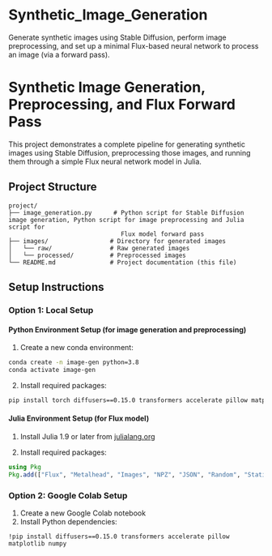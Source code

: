 # Synthetic_Image_Generation
Generate synthetic images using Stable Diffusion, perform image preprocessing, and set up a minimal Flux-based neural network to process an image (via a forward pass).


# Synthetic Image Generation, Preprocessing, and Flux Forward Pass

This project demonstrates a complete pipeline for generating synthetic images using Stable Diffusion, preprocessing those images, and running them through a simple Flux neural network model in Julia.

## Project Structure

```
project/
├── image_generation.py      # Python script for Stable Diffusion image generation, Python script for image preprocessing and Julia script for 
                               Flux model forward pass
├── images/                 # Directory for generated images
│   └── raw/                # Raw generated images
│   └── processed/          # Preprocessed images
└── README.md               # Project documentation (this file)
```

## Setup Instructions

### Option 1: Local Setup

#### Python Environment Setup (for image generation and preprocessing)

1. Create a new conda environment:
```bash
conda create -n image-gen python=3.8
conda activate image-gen
```

2. Install required packages:
```bash
pip install torch diffusers==0.15.0 transformers accelerate pillow matplotlib numpy
```

#### Julia Environment Setup (for Flux model)

1. Install Julia 1.9 or later from [julialang.org](https://julialang.org/downloads/)

2. Install required packages:
```julia
using Pkg
Pkg.add(["Flux", "Metalhead", "Images", "NPZ", "JSON", "Random", "Statistics", "BSON"])
```

### Option 2: Google Colab Setup

1. Create a new Google Colab notebook
2. Install Python dependencies:
```
!pip install diffusers==0.15.0 transformers accelerate pillow matplotlib numpy
```
